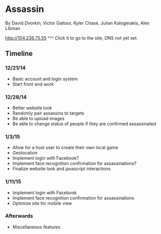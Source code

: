 Assassin
========
By David Dvorkin, Victor Gaitour, Kyler Chase, Julian Kalogerakis, Alex Libman  

http://104.236.75.55
^^^
Click it to go to the site, DNS not yet set.

## Timeline
### 12/21/14
* Basic account and login system
* Start front end work

### 12/28/14
* Better website look
* Randomly pair assassins to targets
* Be able to upload images
* Be able to change status of people if they are confirmed assassinated

### 1/3/15
* Allow for a host user to create their own local game
* Geolocation
* Implement login with Facebook?
* Implement face recognition confirmation for assassinations?
* Finalize website look and javascript interactions

### 1/11/15
* Implement login with Facebook
* Implement face recognition confirmation for assassinations
* Optimize site for mobile view

### Afterwards
* Miscellaneous features

